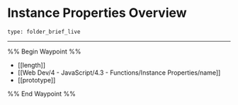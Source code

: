 # Instance Properties Overview
 
```ccard
type: folder_brief_live
```
 
---

%% Begin Waypoint %%
- [[length]]
- [[Web Dev/4 - JavaScript/4.3 - Functions/Instance Properties/name]]
- [[prototype]]

%% End Waypoint %%